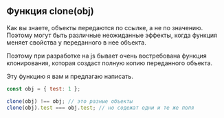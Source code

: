 ## Функция clone(obj) ##

Как вы знаете, объекты передаются по ссылке, а не по значению.
Поэтому могут быть различные неожиданные эффекты, когда
функция меняет свойства у переданного в нее объекта.

Поэтому при разработке на js бывает очень востребована функция
клонирования, которая создаст полную копию переданного объекта.

Эту функцию я вам и предлагаю написать.

```javascript
const obj = { test: 1 };

clone(obj) !== obj; // это разные объекты
clone(obj).test === obj.test; // но содежат одни и те же поля
```